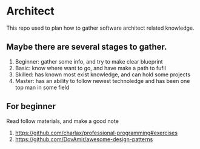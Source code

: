 # Architect
This repo used to plan how to gather software architect related knowledge.

## Maybe there are several stages to gather.
1. Beginner: gather some info, and try to make clear blueprint
2. Basic: know where want to go, and have make a path to fufil
3. Skilled: has known most exist knowledge, and can hold some projects
4. Master: has an ability to follow newest technoledge and has been one top man in some field

## For beginner
Read follow materials, and make a good note
1. https://github.com/charlax/professional-programming#exercises
2. https://github.com/DovAmir/awesome-design-patterns
